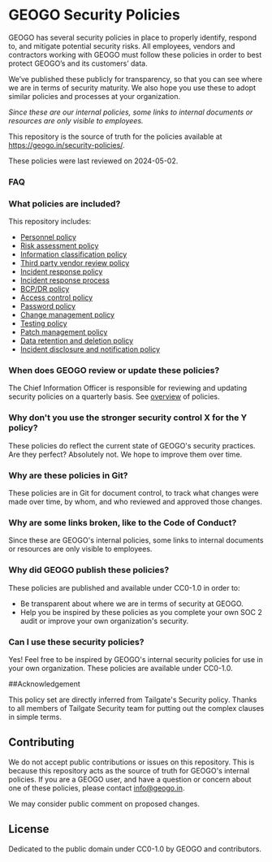 # GEOGO Security Policies

GEOGO has several security policies in place to properly identify, respond to, and mitigate potential security risks. All employees, vendors and contractors working with GEOGO must follow these policies in order to best protect GEOGO’s and its customers’ data.

We’ve published these publicly for transparency, so that you can see where we are in terms of security maturity. We also hope you use these to adopt similar policies and processes at your organization.

_Since these are our internal policies, some links to internal documents or resources are only visible to employees._

This repository is the source of truth for the policies available at https://geogo.in/security-policies/.

These policies were last reviewed on 2024-05-02.

### FAQ

### What policies are included?

This repository includes:
* [Personnel policy](/personnel/index.md)
* [Risk assessment policy](/risk-assessment/index.md)
* [Information classification policy](/information-classification/index.md)
* [Third party vendor review policy](/vendor/index.md)
* [Incident response policy](/incident-response-policy/index.md)
* [Incident response process](/incident-response-process/index.md)
* [BCP/DR policy](/bcp-dr/index.md)
* [Access control policy](/access-control/index.md)
* [Password policy](/password/index.md)
* [Change management policy](/change-management/index.md)
* [Testing policy](/testing/index.md)
* [Patch management policy](/patch-management/index.md)
* [Data retention and deletion policy](/data-retention-deletion/index.md)
* [Incident disclosure and notification policy](/incident-disclosure/index.md)

### When does GEOGO review or update these policies?

The Chief Information Officer is responsible for reviewing and updating security policies on a quarterly basis.
See [overview](/overview.md) of policies.

### Why don't you use the stronger security control X for the Y policy?

These policies do reflect the current state of GEOGO's security practices.
Are they perfect? Absolutely not. We hope to improve them over time.

### Why are these policies in Git?

These policies are in Git for document control, to track what changes were made over time, by whom, and who reviewed and approved those changes.

### Why are some links broken, like to the Code of Conduct?

Since these are GEOGO's internal policies, some links to internal documents or resources are only visible to employees.

### Why did GEOGO publish these policies?

These policies are published and available under CC0-1.0 in order to:
* Be transparent about where we are in terms of security at GEOGO.
* Help you be inspired by these policies as you complete your own SOC 2 audit or improve your own organization's security.

### Can I use these security policies?

Yes! Feel free to be inspired by GEOGO's internal security policies for use in your own organization. These policies are available under CC0-1.0.

##Acknowledgement

This policy set are directly inferred from Tailgate's Security policy.
Thanks to all members of Tailgate Security team for putting out the complex clauses in simple terms. 

## Contributing

We do not accept public contributions or issues on this repository. This is because this repository acts as the source of truth for GEOGO's internal policies. If you are a GEOGO user, and have a question or concern about one of these policies, please contact info@geogo.in.

We may consider public comment on proposed changes.


## License

Dedicated to the public domain under CC0-1.0 by GEOGO and contributors.
